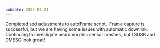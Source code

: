 ```yaml
---
pubdate: 2022-01-21
---
```


Completed sed adjustments to autoFrame script.  Frame capture is successful, but we are having some issues with automatic downlink.  Continuing to investigate neuromorphic sensor crashes, but LSUSB and DMESG look great!
